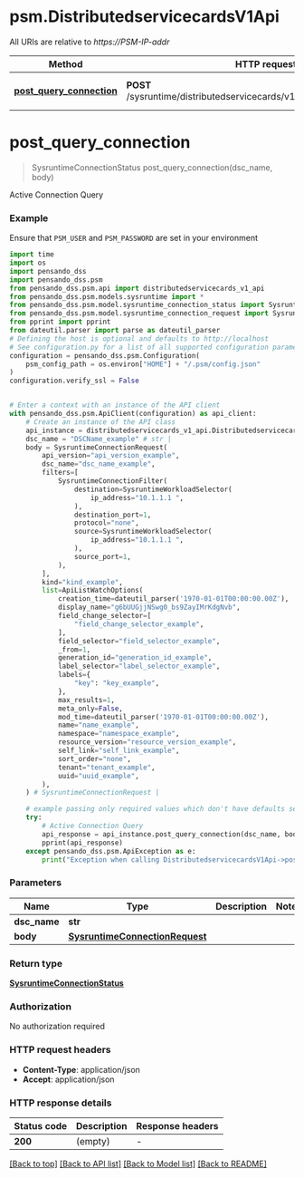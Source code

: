 # psm.DistributedservicecardsV1Api

All URIs are relative to *https://PSM-IP-addr*

Method | HTTP request | Description
------------- | ------------- | -------------
[**post_query_connection**](DistributedservicecardsV1Api.md#post_query_connection) | **POST** /sysruntime/distributedservicecards/v1/{DSCName}/connections | Active Connection Query


# **post_query_connection**
> SysruntimeConnectionStatus post_query_connection(dsc_name, body)

Active Connection Query

### Example

Ensure that `PSM_USER` and `PSM_PASSWORD` are set in your environment

```python
import time
import os
import pensando_dss
import pensando_dss.psm
from pensando_dss.psm.api import distributedservicecards_v1_api
from pensando_dss.psm.models.sysruntime import *
from pensando_dss.psm.model.sysruntime_connection_status import SysruntimeConnectionStatus
from pensando_dss.psm.model.sysruntime_connection_request import SysruntimeConnectionRequest
from pprint import pprint
from dateutil.parser import parse as dateutil_parser
# Defining the host is optional and defaults to http://localhost
# See configuration.py for a list of all supported configuration parameters.
configuration = pensando_dss.psm.Configuration(
    psm_config_path = os.environ["HOME"] + "/.psm/config.json"
)
configuration.verify_ssl = False


# Enter a context with an instance of the API client
with pensando_dss.psm.ApiClient(configuration) as api_client:
    # Create an instance of the API class
    api_instance = distributedservicecards_v1_api.DistributedservicecardsV1Api(api_client)
    dsc_name = "DSCName_example" # str | 
    body = SysruntimeConnectionRequest(
        api_version="api_version_example",
        dsc_name="dsc_name_example",
        filters=[
            SysruntimeConnectionFilter(
                destination=SysruntimeWorkloadSelector(
                    ip_address="10.1.1.1 ",
                ),
                destination_port=1,
                protocol="none",
                source=SysruntimeWorkloadSelector(
                    ip_address="10.1.1.1 ",
                ),
                source_port=1,
            ),
        ],
        kind="kind_example",
        list=ApiListWatchOptions(
            creation_time=dateutil_parser('1970-01-01T00:00:00.00Z'),
            display_name="g6bUUGjjNSwg0_bs9ZayIMrKdgNvb",
            field_change_selector=[
                "field_change_selector_example",
            ],
            field_selector="field_selector_example",
            _from=1,
            generation_id="generation_id_example",
            label_selector="label_selector_example",
            labels={
                "key": "key_example",
            },
            max_results=1,
            meta_only=False,
            mod_time=dateutil_parser('1970-01-01T00:00:00.00Z'),
            name="name_example",
            namespace="namespace_example",
            resource_version="resource_version_example",
            self_link="self_link_example",
            sort_order="none",
            tenant="tenant_example",
            uuid="uuid_example",
        ),
    ) # SysruntimeConnectionRequest | 

    # example passing only required values which don't have defaults set
    try:
        # Active Connection Query
        api_response = api_instance.post_query_connection(dsc_name, body)
        pprint(api_response)
    except pensando_dss.psm.ApiException as e:
        print("Exception when calling DistributedservicecardsV1Api->post_query_connection: %s\n" % e)

```

### Parameters

Name | Type | Description  | Notes
------------- | ------------- | ------------- | -------------
 **dsc_name** | **str**|  |
 **body** | [**SysruntimeConnectionRequest**](SysruntimeConnectionRequest.md)|  |

### Return type

[**SysruntimeConnectionStatus**](SysruntimeConnectionStatus.md)

### Authorization

No authorization required

### HTTP request headers

 - **Content-Type**: application/json
 - **Accept**: application/json

### HTTP response details
| Status code | Description | Response headers |
|-------------|-------------|------------------|
**200** | (empty) |  -  |

[[Back to top]](#) [[Back to API list]](../README.md#documentation-for-api-endpoints) [[Back to Model list]](../README.md#documentation-for-models) [[Back to README]](../README.md)

